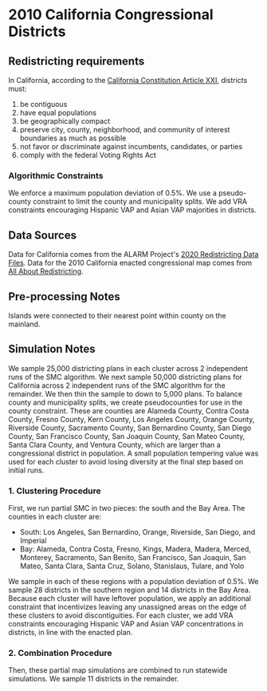 # 2010 California Congressional Districts

## Redistricting requirements
In California, according to the [California Constitution Article XXI](https://leginfo.legislature.ca.gov/faces/codes_displayText.xhtml?lawCode=CONS&division=&title=&part=&chapter=&article=XXI), districts must:

1. be contiguous
2. have equal populations
3. be geographically compact
4. preserve city, county, neighborhood, and community of interest boundaries as much as possible
5. not favor or discriminate against incumbents, candidates, or parties
6. comply with the federal Voting Rights Act


### Algorithmic Constraints
We enforce a maximum population deviation of 0.5%. We use a pseudo-county constraint to limit the county and municipality splits. We add VRA constraints encouraging Hispanic VAP and Asian VAP majorities in districts.

## Data Sources
Data for California comes from the ALARM Project's [2020 Redistricting Data Files](https://alarm-redist.github.io/posts/2021-08-10-census-2020/). Data for the 2010 California enacted congressional map comes from [All About Redistricting](https://redistricting.lls.edu/state/california/?cycle=2010&level=Congress&startdate=2012-01-17). 

## Pre-processing Notes
Islands were connected to their nearest point within county on the mainland.

## Simulation Notes
We sample 25,000 districting plans in each cluster across 2 independent runs of the SMC algorithm.
We next sample 50,000 districting plans for California across 2 independent runs of the SMC algorithm for the remainder.
We then thin the sample to down to 5,000 plans.
To balance county and municipality splits, we create pseudocounties for use in the county constraint. These are counties are Alameda County, Contra Costa County, Fresno County, Kern County, Los Angeles County, Orange County, Riverside County, Sacramento County, San Bernardino County, San Diego County, San Francisco County, San Joaquin County, San Mateo County, Santa Clara County, and Ventura County, which are larger than a congressional district in population.
A small population tempering value was used for each cluster to avoid losing diversity at the final step based on initial runs.

### 1. Clustering Procedure
First, we run partial SMC in two pieces: the south and the Bay Area. The counties in each cluster are:
- South: Los Angeles, San Bernardino, Orange, Riverside, San Diego, and Imperial
- Bay: Alameda, Contra Costa, Fresno, Kings, Madera, Madera, Merced, Monterey, Sacramento, San Benito, San Francisco, San Joaquin, San Mateo, Santa Clara, Santa Cruz, Solano, Stanislaus, Tulare, and Yolo

We sample in each of these regions with a population deviation of 0.5%. We sample 28 districts in the southern region and 14 districts in the Bay Area. Because each cluster will have leftover population, we apply an additional constraint that
incentivizes leaving any unassigned areas on the edge of these clusters to
avoid discontiguities. For each cluster, we add VRA constraints encouraging Hispanic VAP and Asian VAP concentrations in districts, in line with the enacted plan.

### 2. Combination Procedure

Then, these partial map simulations are combined to run statewide simulations. We sample 11 districts in the remainder.
